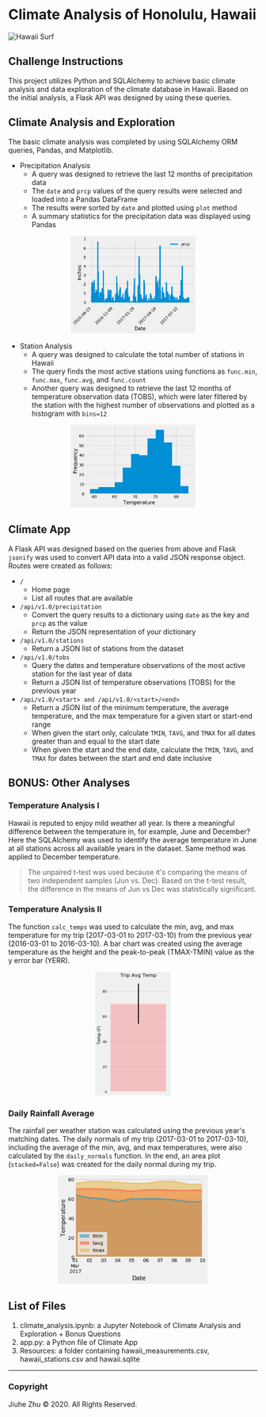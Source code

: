 # Climate Analysis of Honolulu, Hawaii
![Hawaii Surf](https://www.bosshunting.com.au/wp-content/uploads/2020/03/screen-shot-2017-03-01-at-83152-pm.png)

## Challenge Instructions
This project utilizes Python and SQLAlchemy to achieve basic climate analysis and data exploration of the climate database in Hawaii. Based on the initial analysis, a Flask API was designed by using these queries.

## Climate Analysis and Exploration
The basic climate analysis was completed by using SQLAlchemy ORM queries, Pandas, and Matplotlib.
- Precipitation Analysis
  - A query was designed to retrieve the last 12 months of precipitation data
  - The `date` and `prcp` values of the query results were selected and loaded into a Pandas DataFrame
  - The results were sorted by `date` and plotted using `plot` method
  - A summary statistics for the precipitation data was displayed using Pandas
<p align="center">
  <img src="https://github.com/Jiuhe2020/sqlalchemy-challenge/blob/master/images/Prcp.png" height="50%" width="50%">
</p>

- Station Analysis
  - A query was designed to calculate the total number of stations in Hawaii
  - The query finds the most active stations using functions as `func.min`, `func.max`, `func.avg`, and `func.count`
  - Another query was designed to retrieve the last 12 months of temperature observation data (TOBS), which were later filtered by the station with the highest number of observations and plotted as a histogram with `bins=12`
<p align="center">
  <img src="https://github.com/Jiuhe2020/sqlalchemy-challenge/blob/master/images/Temp.png" height="50%" width="50%">
</p>

## Climate App
A Flask API was designed based on the queries from above and Flask `jsonify` was used to convert API data into a valid JSON response object. Routes were created as follows:
- `/`
  - Home page
  - List all routes that are available
- `/api/v1.0/precipitation`
  - Convert the query results to a dictionary using `date` as the key and `prcp` as the value
  - Return the JSON representation of your dictionary
- `/api/v1.0/stations`
  - Return a JSON list of stations from the dataset
- `/api/v1.0/tobs`
  - Query the dates and temperature observations of the most active station for the last year of data
  - Return a JSON list of temperature observations (TOBS) for the previous year
- `/api/v1.0/<start> and /api/v1.0/<start>/<end>`
  - Return a JSON list of the minimum temperature, the average temperature, and the max temperature for a given start or start-end range
  - When given the start only, calculate `TMIN`, `TAVG`, and `TMAX` for all dates greater than and equal to the start date
  - When given the start and the end date, calculate the `TMIN`, `TAVG`, and `TMAX` for dates between the start and end date inclusive

## BONUS: Other Analyses
### Temperature Analysis I
Hawaii is reputed to enjoy mild weather all year. Is there a meaningful difference between the temperature in, for example, June and December? Here the SQLAlchemy was used to identify the average temperature in June at all stations across all available years in the dataset. Same method was applied to December temperature.
> The unpaired t-test was used because it's comparing the means of two independent samples (Jun vs. Dec). Based on the t-test result, the difference in the means of Jun vs Dec was statistically significant.

### Temperature Analysis II
The function `calc_temps` was used to calculate the min, avg, and max temperature for my trip (2017-03-01 to 2017-03-10) from the previous year (2016-03-01 to 2016-03-10). A bar chart was created using the average temperature as the height and the peak-to-peak (TMAX-TMIN) value as the y error bar (YERR).
<p align="center">
  <img src="https://github.com/Jiuhe2020/sqlalchemy-challenge/blob/master/images/Trip_Avg_Temp.png" height="30%" width="30%">
</p>

### Daily Rainfall Average
The rainfall per weather station was calculated using the previous year's matching dates. The daily normals of my trip (2017-03-01 to 2017-03-10), including the average of the min, avg, and max temperatures, were also calculated by the `daily_normals` function. In the end, an area plot (`stacked=False`) was created for the daily normal during my trip.
<p align="center">
  <img src="https://github.com/Jiuhe2020/sqlalchemy-challenge/blob/master/images/Trip_Daily_Temp.png" height="60%" width="60%">
</p>

## List of Files
1. climate_analysis.ipynb: a Jupyter Notebook of Climate Analysis and Exploration + Bonus Questions
2. app.py: a Python file of Climate App
3. Resources: a folder containing hawaii_measurements.csv, hawaii_stations.csv and hawaii.sqlite

---
### Copyright
Jiuhe Zhu © 2020. All Rights Reserved.
